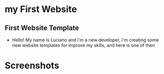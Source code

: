 # my First Website
## First Website Template
- Hello! My name is Luciano and i'm a new developer, i'm creating some new website templates for improve my skills, and here is one of then

# Screenshots
